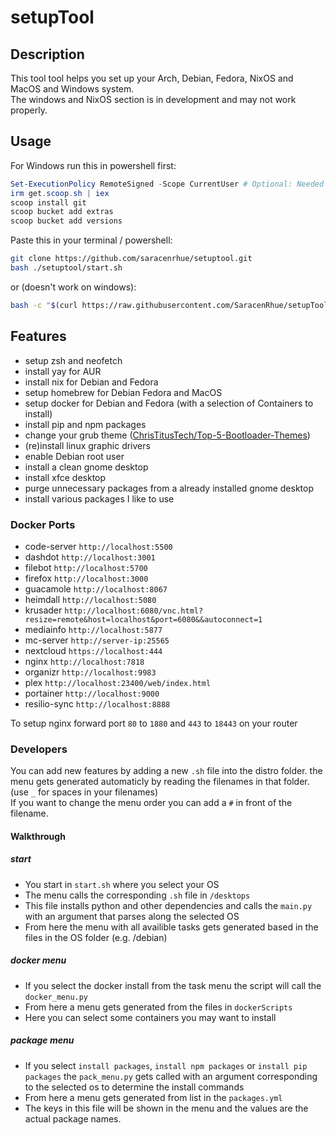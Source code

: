# setupTool

## Description

This tool tool helps you set up your Arch, Debian, Fedora, NixOS and MacOS and Windows system.<br>
The windows and NixOS section is in development and may not work properly.<br>

## Usage

For Windows run this in powershell first:

```powershell
Set-ExecutionPolicy RemoteSigned -Scope CurrentUser # Optional: Needed to run a remote script the first time
irm get.scoop.sh | iex
scoop install git
scoop bucket add extras
scoop bucket add versions
```

Paste this in your terminal / powershell:

```bash
git clone https://github.com/saracenrhue/setuptool.git
bash ./setuptool/start.sh
```

or (doesn't work on windows):

```bash
bash -c "$(curl https://raw.githubusercontent.com/SaracenRhue/setupTool/main/cstart.sh)"
```

## Features

* setup zsh and neofetch
* install yay for AUR
* install nix for Debian and Fedora
* setup homebrew for Debian Fedora and MacOS
* setup docker for Debian and Fedora (with a selection of Containers to install)
* install pip and npm packages
* change your grub theme ([ChrisTitusTech/Top-5-Bootloader-Themes](https://github.com/ChrisTitusTech/Top-5-Bootloader-Themes))
* (re)install linux graphic drivers
* enable Debian root user
* install a clean gnome desktop
* install xfce desktop
* purge unnecessary packages from a already installed gnome desktop
* install various packages I like to use

### Docker Ports

* code-server `http://localhost:5500`
* dashdot `http://localhost:3001`
* filebot `http://localhost:5700`
* firefox `http://localhost:3000`
* guacamole `http://localhost:8067`
* heimdall `http://localhost:5080`
* krusader `http://localhost:6080/vnc.html?resize=remote&host=localhost&port=6080&&autoconnect=1`
* mediainfo `http://localhost:5877`
* mc-server `http://server-ip:25565`
* nextcloud `https://localhost:444`
* nginx `http://localhost:7818`
* organizr `http://localhost:9983`
* plex `http://localhost:23400/web/index.html`
* portainer `http://localhost:9000`
* resilio-sync `http://localhost:8888`

To setup nginx forward port `80` to `1880` and `443` to `18443` on your router

### Developers

You can add new features by adding a new `.sh` file into the distro folder.
the menu gets generated automaticly by reading the filenames in that folder.
(use `_` for spaces in your filenames)<br>
If you want to change the menu order you can add a `#` in front of the filename.

#### Walkthrough

##### start

* You start in `start.sh` where you select your OS
* The menu calls the corresponding `.sh` file in `/desktops`
* This file installs python and other dependencies and calls the `main.py` with an argument that parses along the selected OS
* From here the menu with all availible tasks gets generated based in the files in the OS folder (e.g. /debian)

##### docker menu

* If you select the docker install from the task menu the script will call the `docker_menu.py`
* From here a menu gets generated from the files in `dockerScripts`
* Here you can select some containers you may want to install

##### package menu

* If you select `install packages`, `install npm packages` or `install pip packages` the `pack_menu.py` gets called with an argument corresponding to the selected os to determine the install commands
* From here a menu gets generated from list in the `packages.yml`
* The keys in this file will be shown in the menu and the values are the actual package names.
